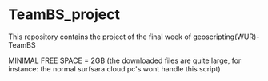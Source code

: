 # TeamBS_project
This repository contains the project of the final week of geoscripting(WUR)- TeamBS

MINIMAL FREE SPACE = 2GB (the downloaded files are quite large, for instance: the normal surfsara cloud pc's wont handle this script)
